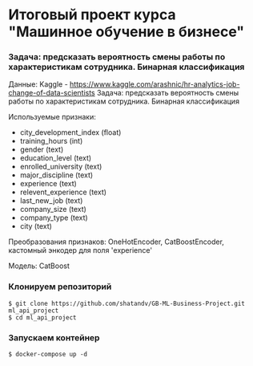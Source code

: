 # Итоговый проект курса "Машинное обучение в бизнесе"

### Задача: предсказать вероятность смены работы по характеристикам сотрудника. Бинарная классификация
Данные: Kaggle - https://www.kaggle.com/arashnic/hr-analytics-job-change-of-data-scientists
Задача: предсказать вероятность смены работы по характеристикам сотрудника. Бинарная классификация

Используемые признаки:

 * city_development_index (float)
 * training_hours (int)
 * gender (text)
  * education_level (text)
  * enrolled_university (text)
  * major_discipline (text)
 * experience (text)
 * relevent_experience (text)
 * last_new_job (text)
 * company_size (text)
 * company_type (text)
 * city (text)

Преобразования признаков: OneHotEncoder, CatBoostEncoder, кастомный энкодер для поля 'experience'

Модель: CatBoost


### Клонируем репозиторий


    $ git clone https://github.com/shatandv/GB-ML-Business-Project.git ml_api_project
    $ cd ml_api_project


### Запускаем контейнер


    $ docker-compose up -d
     


